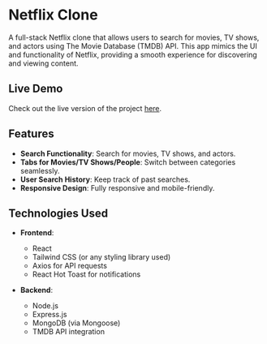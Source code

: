 # Netflix Clone

A full-stack Netflix clone that allows users to search for movies, TV shows, and actors using The Movie Database (TMDB) API. This app mimics the UI and functionality of Netflix, providing a smooth experience for discovering and viewing content.


## Live Demo

Check out the live version of the project [here](https://netflix-clone-xnbz.onrender.com).

## Features

- **Search Functionality**: Search for movies, TV shows, and actors.
- **Tabs for Movies/TV Shows/People**: Switch between categories seamlessly.
- **User Search History**: Keep track of past searches.
- **Responsive Design**: Fully responsive and mobile-friendly.

## Technologies Used

- **Frontend**:
  - React
  - Tailwind CSS (or any styling library used)
  - Axios for API requests
  - React Hot Toast for notifications

- **Backend**:
  - Node.js
  - Express.js
  - MongoDB (via Mongoose)
  - TMDB API integration
